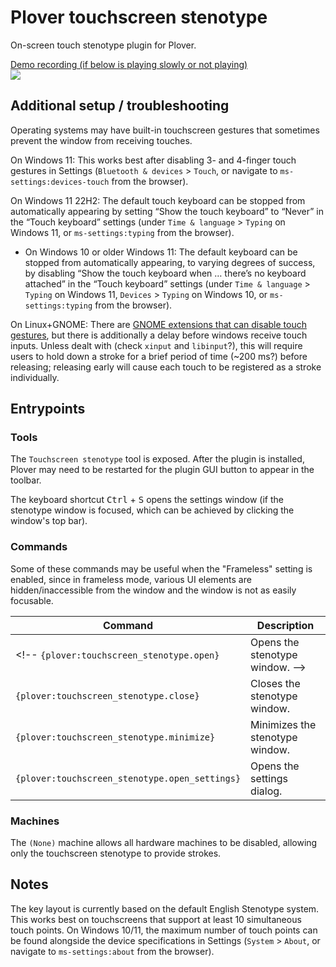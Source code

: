 # Plover touchscreen stenotype
On-screen touch stenotype plugin for Plover.

<!-- This nested embed will appear as a video on GitHub, but elsewhere it will embed the image -->
[
Demo recording (if below is playing slowly or not playing)<br /> <!-- <br /> used to resolve a spacing issue in the Plover Plugins Manager markdown renderer -->
![](https://user-images.githubusercontent.com/22846982/236664546-8afe8d21-2dc6-48b4-8486-fc5be10a7be0.gif)
](https://user-images.githubusercontent.com/22846982/236663907-51b4064b-2925-4da0-8359-d7419302dd8b.mp4)


## Additional setup / troubleshooting
Operating systems may have built-in touchscreen gestures that sometimes prevent the window from receiving touches.

On Windows 11: This works best after disabling 3- and 4-finger touch gestures in Settings (`Bluetooth & devices` > `Touch`, or navigate to `ms-settings:devices-touch` from the browser).

On Windows 11 22H2: The default touch keyboard can be stopped from automatically appearing by setting “Show the touch keyboard” to “Never” in the “Touch keyboard” settings (under `Time & language` > `Typing` on Windows 11, or `ms-settings:typing` from the browser).
* On Windows 10 or older Windows 11: The default keyboard can be stopped from automatically appearing, to varying degrees of success, by disabling “Show the touch keyboard when … there’s no keyboard attached” in the “Touch keyboard” settings (under `Time & language` > `Typing` on Windows 11, `Devices` > `Typing` on Windows 10, or `ms-settings:typing` from the browser).

On Linux+GNOME: There are [GNOME extensions that can disable touch gestures](https://extensions.gnome.org/extension/1140/disable-gestures/), but there is additionally a delay before windows receive touch inputs. Unless dealt with (check `xinput` and `libinput`?), this will require users to hold down a stroke for a brief period of time (~200 ms?) before releasing; releasing early will cause each touch to be registered as a stroke individually.


## Entrypoints


### Tools
The `Touchscreen stenotype` tool is exposed. After the plugin is installed, Plover may need to be restarted for the plugin GUI button to appear in the toolbar.

The keyboard shortcut <kbd>Ctrl</kbd> + <kbd>S</kbd> opens the settings window (if the stenotype window is focused, which can be achieved by clicking the window's top bar).


### Commands
Some of these commands may be useful when the "Frameless" setting is enabled, since in frameless mode, various UI elements are hidden/inaccessible from the window and the window is not as easily focusable.

Command | Description
-|-
<!-- `{plover:touchscreen_stenotype.open}` | Opens the stenotype window. -->
`{plover:touchscreen_stenotype.close}` | Closes the stenotype window.
`{plover:touchscreen_stenotype.minimize}` | Minimizes the stenotype window.
`{plover:touchscreen_stenotype.open_settings}` | Opens the settings dialog.


### Machines
The `(None)` machine allows all hardware machines to be disabled, allowing only the touchscreen stenotype to provide strokes.


## Notes

The key layout is currently based on the default English Stenotype system. This works best on touchscreens that support at least 10 simultaneous touch points. On Windows 10/11, the maximum number of touch points can be found alongside the device specifications in Settings (`System` > `About`, or navigate to `ms-settings:about` from the browser).